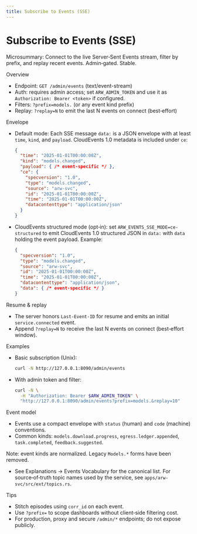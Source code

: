 ```yaml
---
title: Subscribe to Events (SSE)
---
```


# Subscribe to Events (SSE)

Microsummary: Connect to the live Server‑Sent Events stream, filter by prefix, and replay recent events. Admin‑gated. Stable.

Overview
- Endpoint: `GET /admin/events` (text/event-stream)
- Auth: requires admin access; set `ARW_ADMIN_TOKEN` and use it as `Authorization: Bearer <token>` if configured.
- Filters: `?prefix=models.` (or any event kind prefix)
- Replay: `?replay=N` to emit the last N events on connect (best‑effort)

Envelope
- Default mode: Each SSE message `data:` is a JSON envelope with at least `time`, `kind`, and `payload`. CloudEvents 1.0 metadata is included under `ce`:
  ```json
  {
    "time": "2025-01-01T00:00:00Z",
    "kind": "models.changed",
    "payload": { /* event-specific */ },
    "ce": {
      "specversion": "1.0",
      "type": "models.changed",
      "source": "arw-svc",
      "id": "2025-01-01T00:00:00Z",
      "time": "2025-01-01T00:00:00Z",
      "datacontenttype": "application/json"
    }
  }
  ```

- CloudEvents structured mode (opt‑in): set `ARW_EVENTS_SSE_MODE=ce-structured` to emit CloudEvents 1.0 structured JSON in `data:` with `data` holding the event payload. Example:
  ```json
  {
    "specversion": "1.0",
    "type": "models.changed",
    "source": "arw-svc",
    "id": "2025-01-01T00:00:00Z",
    "time": "2025-01-01T00:00:00Z",
    "datacontenttype": "application/json",
    "data": { /* event-specific */ }
  }
  ```

Resume & replay
- The server honors `Last-Event-ID` for resume and emits an initial `service.connected` event.
- Append `?replay=N` to receive the last N events on connect (best‑effort window).

Examples
- Basic subscription (Unix):
  ```bash
  curl -N http://127.0.0.1:8090/admin/events
  ```
- With admin token and filter:
  ```bash
  curl -N \
    -H "Authorization: Bearer $ARW_ADMIN_TOKEN" \
    "http://127.0.0.1:8090/admin/events?prefix=models.&replay=10"
  ```

Event model
- Events use a compact envelope with `status` (human) and `code` (machine) conventions.
- Common kinds: `models.download.progress`, `egress.ledger.appended`, `task.completed`, `feedback.suggested`.

Note: event kinds are normalized. Legacy `Models.*` forms have been removed.
- See Explanations → Events Vocabulary for the canonical list. For source‑of‑truth topic names used by the service, see `apps/arw-svc/src/ext/topics.rs`.

Tips
- Stitch episodes using `corr_id` on each event.
- Use `?prefix=` to scope dashboards without client‑side filtering cost.
- For production, proxy and secure `/admin/*` endpoints; do not expose publicly.
